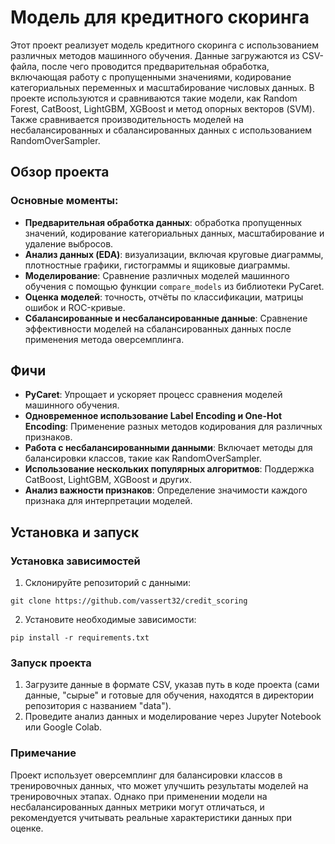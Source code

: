 # Модель для кредитного скоринга

Этот проект реализует модель кредитного скоринга с использованием различных методов машинного обучения. Данные загружаются из CSV-файла, после чего проводится предварительная обработка, включающая работу с пропущенными значениями, кодирование категориальных переменных и масштабирование числовых данных. В проекте используются и сравниваются такие модели, как Random Forest, CatBoost, LightGBM, XGBoost и метод опорных векторов (SVM). Также сравнивается производительность моделей на несбалансированных и сбалансированных данных с использованием RandomOverSampler.

## Обзор проекта

### Основные моменты:
- **Предварительная обработка данных**: обработка пропущенных значений, кодирование категориальных данных, масштабирование и удаление выбросов.
- **Анализ данных (EDA)**: визуализации, включая круговые диаграммы, плотностные графики, гистограммы и ящиковые диаграммы.
- **Моделирование**: Сравнение различных моделей машинного обучения с помощью функции `compare_models` из библиотеки PyCaret.
- **Оценка моделей**: точность, отчёты по классификации, матрицы ошибок и ROC-кривые.
- **Сбалансированные и несбалансированные данные**: Сравнение эффективности моделей на сбалансированных данных после применения метода оверсемплинга.

## Фичи
- **PyCaret**: Упрощает и ускоряет процесс сравнения моделей машинного обучения.
- **Одновременное использование Label Encoding и One-Hot Encoding**: Применение разных методов кодирования для различных признаков.
- **Работа с несбалансированными данными**: Включает методы для балансировки классов, такие как RandomOverSampler.
- **Использование нескольких популярных алгоритмов**: Поддержка CatBoost, LightGBM, XGBoost и других.
- **Анализ важности признаков**: Определение значимости каждого признака для интерпретации моделей.

## Установка и запуск

### Установка зависимостей
1. Склонируйте репозиторий с данными:
```
git clone https://github.com/vassert32/credit_scoring
```
2. Установите необходимые зависимости:
```
pip install -r requirements.txt
```

### Запуск проекта
1. Загрузите данные в формате CSV, указав путь в коде проекта (сами данные, "сырые" и готовые для обучения, находятся в директории репозитория с названием "data").
2. Проведите анализ данных и моделирование через Jupyter Notebook или Google Colab.

### Примечание
Проект использует оверсемплинг для балансировки классов в тренировочных данных, что может улучшить результаты моделей на тренировочных этапах. Однако при применении модели на несбалансированных данных метрики могут отличаться, и рекомендуется учитывать реальные характеристики данных при оценке.
